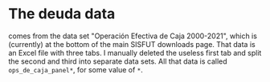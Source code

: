 # The deuda data

comes from the data set
"Operación Efectiva de Caja 2000-2021",
which is (currently) at the bottom of the main SISFUT downloads page.
That data is an Excel file with three tabs.
I manually deleted the useless first tab
and split the second and third into separate data sets.
All that data is called `ops_de_caja_panel*`, for some value of `*`.
